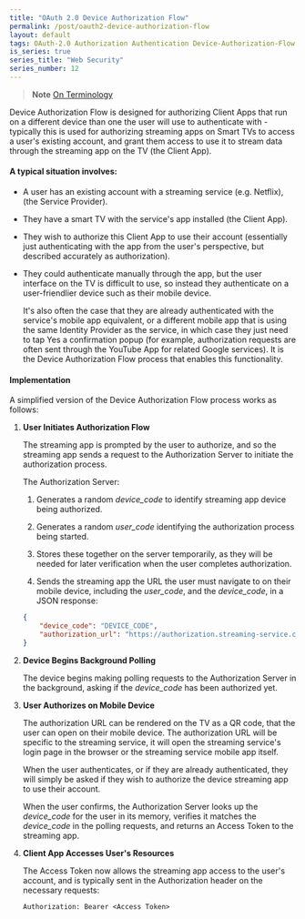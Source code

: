 ```yaml
---
title: "OAuth 2.0 Device Authorization Flow"
permalink: /post/oauth2-device-authorization-flow
layout: default
tags: OAuth-2.0 Authorization Authentication Device-Authorization-Flow Smart-TVs Streaming Netflix Access-Token Third-Party-Access 
is_series: true
series_title: "Web Security"
series_number: 12
---
```


> **Note**
> [On Terminology](/post/oauth2-overview#notes-on-terminology)


Device Authorization Flow is designed for authorizing Client Apps that run on a different device than one the user will use to authenticate with - typically this is used for authorizing streaming apps on Smart TVs to access a user's existing account, and grant them access to use it to stream data through the streaming app on the TV (the Client App).

#### A typical situation involves:

- A user has an existing account with a streaming service (e.g. Netflix), (the Service Provider).

- They have a smart TV with the service's app installed (the Client App).

- They wish to authorize this Client App to use their account (essentially just authenticating with the app from the user's perspective, but described accurately as authorization).

- They could authenticate manually through the app, but the user interface on the TV is difficult to use, so instead they authenticate on a user-friendlier device such as their mobile device. 
  
  It's also often the case that they are already authenticated with the service's mobile app equivalent, or a different mobile app that is using the same Identity Provider as the service, in which case they just need to tap Yes a confirmation popup (for example, authorization requests are often sent through the YouTube App for related Google services). It is the Device Authorization Flow process that enables this functionality.


#### Implementation

A simplified version of the Device Authorization Flow process works as follows:

1) **User Initiates Authorization Flow**

    The streaming app is prompted by the user to authorize, and so the streaming app sends a request to the Authorization Server to initiate the authorization process.

    The Authorization Server:

    1) Generates a random *device_code* to identify streaming app device being authorized.

    2) Generates a random *user_code* identifying the authorization process being started.

    3) Stores these together on the server temporarily, as they will be needed for later verification when the user completes authorization.

    4) Sends the streaming app the URL the user must navigate to on their mobile device, including the *user_code*, and the *device_code*, in a JSON response:

    ```json
    {
        "device_code": "DEVICE_CODE",
        "authorization_url": "https://authorization.streaming-service.com/user-auth-page?USER_CODE",
    }
    ```

2) **Device Begins Background Polling**
    
    
    The device begins making polling requests to the Authorization Server in the background, asking if the *device_code* has been authorized yet. 
    

3) **User Authorizes on Mobile Device**

    The authorization URL can be rendered on the TV as a QR code, that the user can open on their mobile device. The authorization URL will be specific to the streaming service, it will open the streaming service's login page in the browser or the streaming service mobile app itself.

    When the user authenticates, or if they are already authenticated, they will simply be asked if they wish to authorize the device streaming app to use their account.

    When the user confirms, the Authorization Server looks up the *device_code* for the user in its memory, verifies it matches the *device_code* in the polling requests, and returns an Access Token to the streaming app. 

4) **Client App Accesses User's Resources**

    The Access Token now allows the streaming app access to the user's account, and is typically sent in the Authorization header on the necessary requests:

    ```
    Authorization: Bearer <Access Token>
    ```



